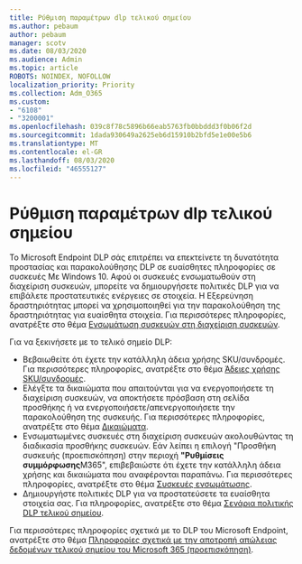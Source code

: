 ```yaml
---
title: Ρύθμιση παραμέτρων dlp τελικού σημείου
ms.author: pebaum
author: pebaum
manager: scotv
ms.date: 08/03/2020
ms.audience: Admin
ms.topic: article
ROBOTS: NOINDEX, NOFOLLOW
localization_priority: Priority
ms.collection: Adm_O365
ms.custom:
- "6108"
- "3200001"
ms.openlocfilehash: 039c8f78c5896b66eab5763fb0bbddd3f0b06f2d
ms.sourcegitcommit: 1dada930649a2625eb6d15910b2bfd5e1e00e5b6
ms.translationtype: MT
ms.contentlocale: el-GR
ms.lasthandoff: 08/03/2020
ms.locfileid: "46555127"
---
```

# <a name="configure-endpoint-dlp"></a>Ρύθμιση παραμέτρων dlp τελικού σημείου

Το Microsoft Endpoint DLP σάς επιτρέπει να επεκτείνετε τη δυνατότητα προστασίας και παρακολούθησης DLP σε ευαίσθητες πληροφορίες σε συσκευές Με Windows 10. Αφού οι συσκευές ενσωματωθούν στη διαχείριση συσκευών, μπορείτε να δημιουργήσετε πολιτικές DLP για να επιβάλετε προστατευτικές ενέργειες σε στοιχεία. Η Εξερεύνηση δραστηριότητας μπορεί να χρησιμοποιηθεί για την παρακολούθηση της δραστηριότητας για ευαίσθητα στοιχεία. Για περισσότερες πληροφορίες, ανατρέξτε στο θέμα [Ενσωμάτωση συσκευών στη διαχείριση συσκευών](https://docs.microsoft.com/microsoft-365/compliance/endpoint-dlp-getting-started#onboarding-devices-into-device-management).  

Για να ξεκινήσετε με το τελικό σημείο DLP:

- Βεβαιωθείτε ότι έχετε την κατάλληλη άδεια χρήσης SKU/συνδρομές. Για περισσότερες πληροφορίες, ανατρέξτε στο θέμα [Άδειες χρήσης SKU/συνδρομές](https://docs.microsoft.com/microsoft-365/compliance/endpoint-dlp-getting-started#skusubscriptions-licensing).
- Ελέγξτε τα δικαιώματα που απαιτούνται για να ενεργοποιήσετε τη διαχείριση συσκευών, να αποκτήσετε πρόσβαση στη σελίδα προσθήκης ή να ενεργοποιήσετε/απενεργοποιήσετε την παρακολούθηση της συσκευής. Για περισσότερες πληροφορίες, ανατρέξτε στο θέμα [Δικαιώματα](https://docs.microsoft.com/microsoft-365/compliance/endpoint-dlp-getting-started#permissions).
- Ενσωματωμένες συσκευές στη διαχείριση συσκευών ακολουθώντας τη διαδικασία προσθήκης συσκευών. Εάν λείπει η επιλογή "Προσθήκη συσκευής (προεπισκόπηση) στην περιοχή **"Ρυθμίσεις συμμόρφωσης**M365", επιβεβαιώστε ότι έχετε την κατάλληλη άδεια χρήσης και δικαιώματα που αναφέρονται παραπάνω. Για περισσότερες πληροφορίες, ανατρέξτε στο θέμα [Συσκευές ενσωμάτωσης](https://docs.microsoft.com/microsoft-365/compliance/endpoint-dlp-getting-started#onboarding-devices). 
- Δημιουργήστε πολιτικές DLP για να προστατεύσετε τα ευαίσθητα στοιχεία σας. Για πληροφορίες, ανατρέξτε στο θέμα [Σενάρια πολιτικής DLP τελικού σημείου](https://docs.microsoft.com/microsoft-365/compliance/endpoint-dlp-using?view=o365-worldwide#endpoint-dlp-policy-scenarios).

Για περισσότερες πληροφορίες σχετικά με το DLP του Microsoft Endpoint, ανατρέξτε στο θέμα [Πληροφορίες σχετικά με την αποτροπή απώλειας δεδομένων τελικού σημείου του Microsoft 365 (προεπισκόπηση)](https://docs.microsoft.com/microsoft-365/compliance/endpoint-dlp-learn-about).